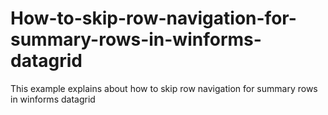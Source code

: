 # How-to-skip-row-navigation-for-summary-rows-in-winforms-datagrid
This example explains about how to skip row navigation for summary rows in winforms datagrid
